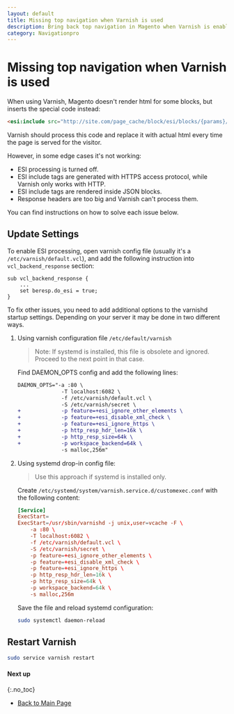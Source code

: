 ```yaml
---
layout: default
title: Missing top navigation when Varnish is used
description: Bring back top navigation in Magento when Varnish is enabled
category: Navigationpro
---
```


# Missing top navigation when Varnish is used

When using Varnish, Magento doesn't render html for some blocks, but
inserts the special code instead:

```html
<esi:include src="http://site.com/page_cache/block/esi/blocks/{params}/" />
```

Varnish should process this code and replace it with actual html every time
the page is served for the visitor.

However, in some edge cases it's not working:

 - ESI processing is turned off.
 - ESI include tags are generated with HTTPS access protocol, while Varnish only works with HTTP.
 - ESI include tags are rendered inside JSON blocks.
 - Response headers are too big and Varnish can't process them.

You can find instructions on how to solve each issue below.

## Update Settings

To enable ESI processing, open varnish config file (usually it's a
`/etc/varnish/default.vcl`), and add the following instruction into
`vcl_backend_response` section:

```vcl
sub vcl_backend_response {
    ...
    set beresp.do_esi = true;
}
```

To fix other issues, you need to add additional options to the varnishd startup
settings. Depending on your server it may be done in two different ways.

 1. Using varnish configuration file `/etc/default/varnish`

    > Note: If systemd is installed, this file is obsolete and ignored.
    > Proceed to the next point in that case.

    Find DAEMON_OPTS config and add the following lines:

    ```diff
    DAEMON_OPTS="-a :80 \
                  -T localhost:6082 \
                  -f /etc/varnish/default.vcl \
                  -S /etc/varnish/secret \
    +             -p feature=+esi_ignore_other_elements \
    +             -p feature=+esi_disable_xml_check \
    +             -p feature=+esi_ignore_https \
    +             -p http_resp_hdr_len=16k \
    +             -p http_resp_size=64k \
    +             -p workspace_backend=64k \
                  -s malloc,256m"

    ```

 2. Using systemd drop-in config file:

    > Use this approach if systemd is installed only.

    Create `/etc/systemd/system/varnish.service.d/customexec.conf` with the
    following content:

    ```conf
    [Service]
    ExecStart=
    ExecStart=/usr/sbin/varnishd -j unix,user=vcache -F \
        -a :80 \
        -T localhost:6082 \
        -f /etc/varnish/default.vcl \
        -S /etc/varnish/secret \
        -p feature=+esi_ignore_other_elements \
        -p feature=+esi_disable_xml_check \
        -p feature=+esi_ignore_https \
        -p http_resp_hdr_len=16k \
        -p http_resp_size=64k \
        -p workspace_backend=64k \
        -s malloc,256m
    ```

    Save the file and reload systemd configuration:

    ```bash
    sudo systemctl daemon-reload
    ```

## Restart Varnish

```bash
sudo service varnish restart
```

#### Next up
{:.no_toc}

 -  [Back to Main Page](/m2/extensions/navigationpro/)
